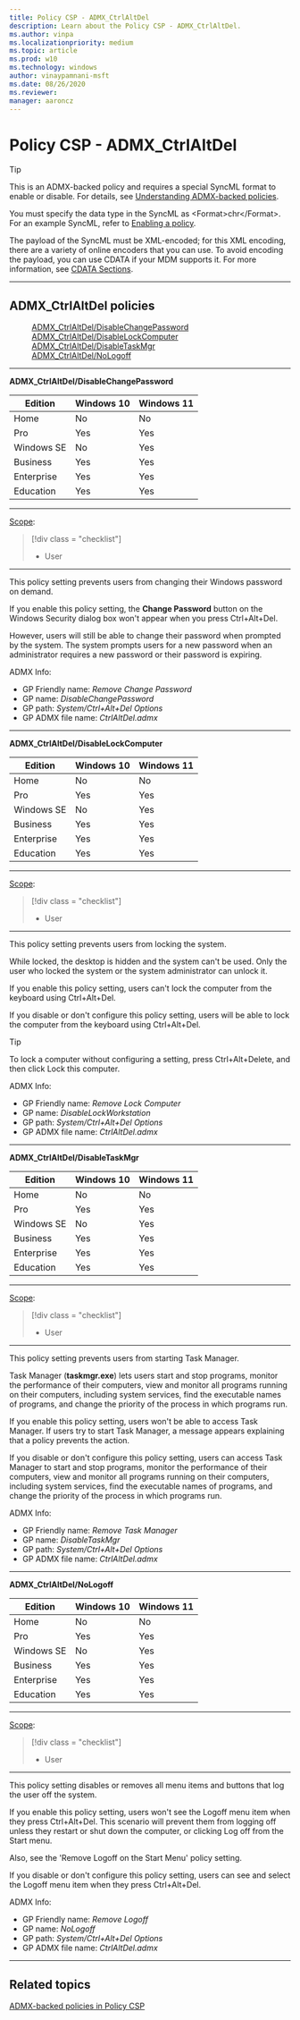 ```yaml
---
title: Policy CSP - ADMX_CtrlAltDel
description: Learn about the Policy CSP - ADMX_CtrlAltDel.
ms.author: vinpa
ms.localizationpriority: medium
ms.topic: article
ms.prod: w10
ms.technology: windows
author: vinaypamnani-msft
ms.date: 08/26/2020
ms.reviewer:
manager: aaroncz
---
```


# Policy CSP - ADMX_CtrlAltDel

> [!TIP]
> This is an ADMX-backed policy and requires a special SyncML format to enable or disable.  For details, see [Understanding ADMX-backed policies](../mdm/understanding-admx-backed-policies.md).
>
> You must specify the data type in the SyncML as &lt;Format&gt;chr&lt;/Format&gt;. For an example SyncML, refer to [Enabling a policy](../mdm/understanding-admx-backed-policies.md#enabling-a-policy).
>
> The payload of the SyncML must be XML-encoded; for this XML encoding, there are a variety of online encoders that you can use. To avoid encoding the payload, you can use CDATA if your MDM supports it.  For more information, see [CDATA Sections](http://www.w3.org/TR/REC-xml/#sec-cdata-sect).

<hr/>

<!--Policies-->
## ADMX_CtrlAltDel policies

<dl>
  <dd>
    <a href="#admx-ctrlaltdel-disablechangepassword">ADMX_CtrlAltDel/DisableChangePassword</a>
  </dd>
  <dd>
    <a href="#admx-ctrlaltdel-disablelockcomputer">ADMX_CtrlAltDel/DisableLockComputer</a>
  </dd>
  <dd>
    <a href="#admx-ctrlaltdel-disabletaskmgr">ADMX_CtrlAltDel/DisableTaskMgr</a>
  </dd>
  <dd>
    <a href="#admx-ctrlaltdel-nologoff">ADMX_CtrlAltDel/NoLogoff</a>
  </dd>
</dl>


<hr/>

<!--Policy-->
<a href="" id="admx-ctrlaltdel-disablechangepassword"></a>**ADMX_CtrlAltDel/DisableChangePassword**

<!--SupportedSKUs-->

|Edition|Windows 10|Windows 11|
|--- |--- |--- |
|Home|No|No|
|Pro|Yes|Yes|
|Windows SE|No|Yes|
|Business|Yes|Yes|
|Enterprise|Yes|Yes|
|Education|Yes|Yes|

<!--/SupportedSKUs-->
<hr/>

<!--Scope-->
[Scope](./policy-configuration-service-provider.md#policy-scope):

> [!div class = "checklist"]
> * User

<hr/>

<!--/Scope-->
<!--Description-->
This policy setting prevents users from changing their Windows password on demand.

If you enable this policy setting, the **Change Password** button on the Windows Security dialog box won't appear when you press Ctrl+Alt+Del.

However, users will still be able to change their password when prompted by the system. The system prompts users for a new password when an administrator requires a new password or their password is expiring.

<!--/Description-->


<!--ADMXBacked-->
ADMX Info:
-   GP Friendly name: *Remove Change Password*
-   GP name: *DisableChangePassword*
-   GP path: *System/Ctrl+Alt+Del Options*
-   GP ADMX file name: *CtrlAltDel.admx*

<!--/ADMXBacked-->
<!--/Policy-->

<hr/>

<!--Policy-->
<a href="" id="admx-ctrlaltdel-disablelockcomputer"></a>**ADMX_CtrlAltDel/DisableLockComputer**

<!--SupportedSKUs-->

|Edition|Windows 10|Windows 11|
|--- |--- |--- |
|Home|No|No|
|Pro|Yes|Yes|
|Windows SE|No|Yes|
|Business|Yes|Yes|
|Enterprise|Yes|Yes|
|Education|Yes|Yes|

<!--/SupportedSKUs-->
<hr/>

<!--Scope-->
[Scope](./policy-configuration-service-provider.md#policy-scope):

> [!div class = "checklist"]
> * User

<hr/>

<!--/Scope-->
<!--Description-->
This policy setting prevents users from locking the system.

While locked, the desktop is hidden and the system can't be used. Only the user who locked the system or the system administrator can unlock it.

If you enable this policy setting, users can't lock the computer from the keyboard using Ctrl+Alt+Del.

If you disable or don't configure this policy setting, users will be able to lock the computer from the keyboard using Ctrl+Alt+Del.

> [!TIP]
> To lock a computer without configuring a setting, press Ctrl+Alt+Delete, and then click Lock this computer.

<!--/Description-->

<!--ADMXBacked-->
ADMX Info:
-   GP Friendly name: *Remove Lock Computer*
-   GP name: *DisableLockWorkstation*
-   GP path: *System/Ctrl+Alt+Del Options*
-   GP ADMX file name: *CtrlAltDel.admx*

<!--/ADMXBacked-->
<!--/Policy-->
<hr/>

<!--Policy-->
<a href="" id="admx-ctrlaltdel-disabletaskmgr"></a>**ADMX_CtrlAltDel/DisableTaskMgr**
<!--SupportedSKUs-->

|Edition|Windows 10|Windows 11|
|--- |--- |--- |
|Home|No|No|
|Pro|Yes|Yes|
|Windows SE|No|Yes|
|Business|Yes|Yes|
|Enterprise|Yes|Yes|
|Education|Yes|Yes|

<!--/SupportedSKUs-->
<hr/>

<!--Scope-->
[Scope](./policy-configuration-service-provider.md#policy-scope):

> [!div class = "checklist"]
> * User

<hr/>

<!--/Scope-->
<!--Description-->
This policy setting prevents users from starting Task Manager.

Task Manager (**taskmgr.exe**) lets users start and stop programs, monitor the performance of their computers, view and monitor all programs running on their computers, including system services, find the executable names of programs, and change the priority of the process in which programs run.

If you enable this policy setting, users won't be able to access Task Manager. If users try to start Task Manager, a message appears explaining that a policy prevents the action.

If you disable or don't configure this policy setting, users can access Task Manager to start and stop programs, monitor the performance of their computers, view and monitor all programs running on their computers, including system services, find the executable names of programs, and change the priority of the process in which programs run.

<!--/Description-->

<!--ADMXBacked-->
ADMX Info:
-   GP Friendly name: *Remove Task Manager*
-   GP name: *DisableTaskMgr*
-   GP path: *System/Ctrl+Alt+Del Options*
-   GP ADMX file name: *CtrlAltDel.admx*

<!--/ADMXBacked-->
<!--/Policy-->
<hr/>

<!--Policy-->
<a href="" id="admx-ctrlaltdel-nologoff"></a>**ADMX_CtrlAltDel/NoLogoff**

<!--SupportedSKUs-->

|Edition|Windows 10|Windows 11|
|--- |--- |--- |
|Home|No|No|
|Pro|Yes|Yes|
|Windows SE|No|Yes|
|Business|Yes|Yes|
|Enterprise|Yes|Yes|
|Education|Yes|Yes|

<!--/SupportedSKUs-->
<hr/>

<!--Scope-->
[Scope](./policy-configuration-service-provider.md#policy-scope):

> [!div class = "checklist"]
> * User

<hr/>

<!--/Scope-->
<!--Description-->
This policy setting disables or removes all menu items and buttons that log the user off the system.

If you enable this policy setting, users won't see the Logoff menu item when they press Ctrl+Alt+Del. This scenario will prevent them from logging off unless they restart or shut down the computer, or clicking Log off from the Start menu.

Also, see the 'Remove Logoff on the Start Menu' policy setting.

If you disable or don't configure this policy setting, users can see and select the Logoff menu item when they press Ctrl+Alt+Del.

<!--/Description-->

<!--ADMXBacked-->
ADMX Info:
-   GP Friendly name: *Remove Logoff*
-   GP name: *NoLogoff*
-   GP path: *System/Ctrl+Alt+Del Options*
-   GP ADMX file name: *CtrlAltDel.admx*

<!--/ADMXBacked-->
<!--/Policy-->
<hr/>


<!--/Policies-->

## Related topics

[ADMX-backed policies in Policy CSP](./policies-in-policy-csp-admx-backed.md)
